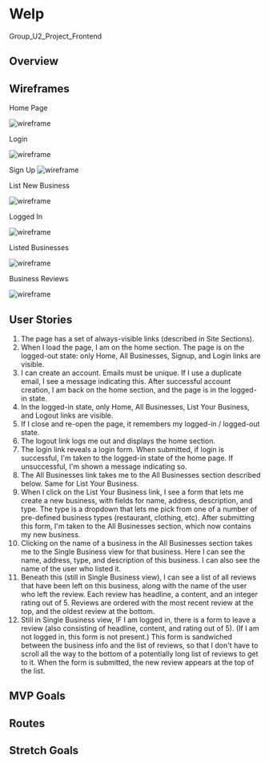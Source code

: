 # Welp
Group_U2_Project_Frontend

## Overview

## Wireframes
Home Page

![wireframe](https://user-images.githubusercontent.com/79672776/114883878-4e2a7e00-9dd3-11eb-8fc4-89eb963387c1.png)

Login

![wireframe](https://user-images.githubusercontent.com/79672776/114883884-4f5bab00-9dd3-11eb-96a7-1665ff6533ab.png)

Sign Up
![wireframe](https://user-images.githubusercontent.com/79672776/114883894-508cd800-9dd3-11eb-8409-6ba5182941a3.png)

List New Business

![wireframe](https://user-images.githubusercontent.com/79672776/114883900-51be0500-9dd3-11eb-941c-ad8da0132949.png)

Logged In

![wireframe](https://user-images.githubusercontent.com/79672776/114883911-5387c880-9dd3-11eb-9fda-8663717cc391.png)

Listed Businesses

![wireframe](https://user-images.githubusercontent.com/79672776/114883915-54b8f580-9dd3-11eb-93fe-1012d54f5774.png)

Business Reviews

![wireframe](https://user-images.githubusercontent.com/79672776/114883923-55ea2280-9dd3-11eb-9e57-9e4896846143.png)

## User Stories
1. The page has a set of always-visible links (described in Site Sections).
1. When I load the page, I am on the home section. The page is on the logged-out state: only Home, All Businesses, Signup, and Login links are visible.
1. I can create an account. Emails must be unique. If I use a duplicate email, I see a message indicating this. After successful account creation, I am back on the home section, and the page is in the logged-in state.
1. In the logged-in state, only Home, All Businesses, List Your Business, and Logout links are visible.
1. If I close and re-open the page, it remembers my logged-in / logged-out state.
1. The logout link logs me out and displays the home section.
1. The login link reveals a login form. When submitted, if login is successful, I'm taken to the logged-in state of the home page. If unsuccessful, I'm shown a message indicating so.
1. The All Businesses link takes me to the All Businesses section described below. Same for List Your Business.
1. When I click on the List Your Business link, I see a form that lets me create a new business, with fields for name, address, description, and type. The type is a dropdown that lets me pick from one of a number of pre-defined business types (restaurant, clothing, etc). After submitting this form, I'm taken to the All Businesses section, which now contains my new business.
1. Clicking on the name of a business in the All Businesses section takes me to the Single Business view for that business. Here I can see the name, address, type, and description of this business. I can also see the name of the user who listed it.
1. Beneath this (still in Single Business view), I can see a list of all reviews that have been left on this business, along with the name of the user who left the review. Each review has headline, a content, and an integer rating out of 5. Reviews are ordered with the most recent review at the top, and the oldest review at the bottom.
1. Still in Single Business view, IF I am logged in, there is a form to leave a review (also consisting of headline, content, and rating out of 5). (If I am not logged in, this form is not present.) This form is sandwiched between the business info and the list of reviews, so that I don't have to scroll all the way to the bottom of a potentially long list of reviews to get to it. When the form is submitted, the new review appears at the top of the list.
## MVP Goals

## Routes

## Stretch Goals